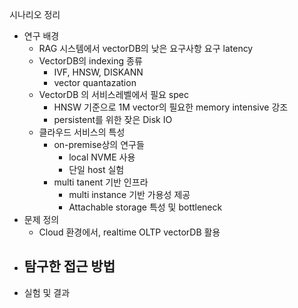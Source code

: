 
시나리오 정리

- 연구 배경
	- RAG 시스템에서 vectorDB의 낮은 요구사항 요구 latency  
	- VectorDB의 indexing 종류
		- IVF, HNSW, DISKANN
		- vector quantazation
	- VectorDB 의 서비스레벨에서 필요 spec
		- HNSW 기준으로 1M vector의 필요한 memory intensive 강조
		- persistent를 위한 잦은 Disk IO
	- 클라우드 서비스의 특성
		- on-premise상의 연구들
			- local NVME 사용
			- 단일 host 실험
		- multi tanent 기반 인프라
			- multi instance 기반 가용성 제공
			- Attachable storage 특성 및 bottleneck
- 문제 정의 
	- Cloud 환경에서, realtime OLTP vectorDB 활용
- 탐구한 접근 방법
	-  
- 실험 및 결과


